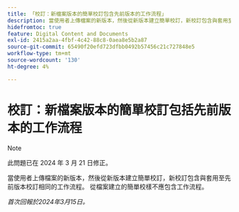 ```yaml
---
title: 「校訂：新檔案版本的簡單校訂包含先前版本的工作流程」
description: 當使用者上傳檔案的新版本，然後從新版本建立簡單校訂，新校訂包含與套用至先前版本校訂相同的工作流程。 從檔案建立的簡單校樣不應包含工作流程。
hidefromtoc: true
feature: Digital Content and Documents
exl-id: 2415a2aa-4fbf-4c42-88c8-0aea8e5b2a87
source-git-commit: 65490f20efd723dfbb0492b57456c21c727848e5
workflow-type: tm+mt
source-wordcount: '130'
ht-degree: 4%

---
```


# 校訂：新檔案版本的簡單校訂包括先前版本的工作流程

>[!NOTE]
>
>此問題已在 2024 年 3 月 21 日修正。

當使用者上傳檔案的新版本，然後從新版本建立簡單校訂，新校訂包含與套用至先前版本校訂相同的工作流程。 從檔案建立的簡單校樣不應包含工作流程。

_首次回報於2024年3月15日。_
